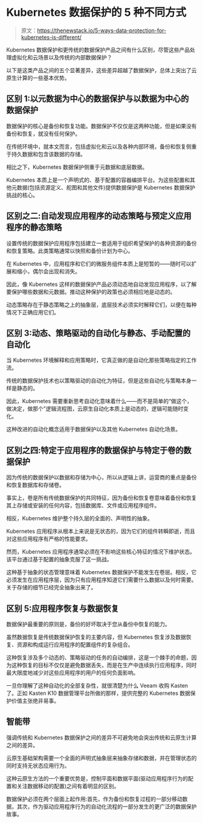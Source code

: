 # Kubernetes 数据保护的 5 种不同方式

> 原文：<https://thenewstack.io/5-ways-data-protection-for-kubernetes-is-different/>

Kubernetes 数据保护和更传统的数据保护产品之间有什么区别，尽管这些产品处理虚拟化和云场景以及传统的内部数据保护？

以下是这类产品之间的五个显著差异，这些差异超越了数据保护，总体上突出了云原生计算的一些基本优势。

## 区别 1:以元数据为中心的数据保护与以数据为中心的数据保护

数据保护的核心是备份和恢复功能。数据保护不仅仅是这两种功能，但是如果没有备份和恢复，就没有任何保护。

在传统环境中，就本文而言，包括虚拟化和云以及各种内部环境，备份和恢复侧重于持久数据和包含该数据的存储。

相比之下，Kubernetes 数据保护侧重于元数据和底层数据。

Kubernetes 本质上是一个声明式的、基于配置的容器编排平台。为这些配置和其他元数据(包括资源定义、舵图和其他文件)提供数据保护是 Kubernetes 数据保护挑战的核心。

## 区别之二:自动发现应用程序的动态策略与预定义应用程序的静态策略

设置传统的数据保护应用程序包括建立一套适用于组织希望保护的各种资源的备份和恢复策略。此类策略通常以快照和备份计划为中心。

在 Kubernetes 中，应用程序和它们的微服务组件本质上是短暂的——随时可以扩展和缩小，偶尔会出现和消失。

因此，像 Kubernetes 这样的数据保护产品必须动态地自动发现应用程序，以了解要保护哪些数据和元数据。推动这种保护的政策也必须相应地是动态的。

动态策略存在于静态策略之上的抽象层，底层技术必须实时解释它们，以便在每种情况下正确应用它们。

## 区别 3:动态、策略驱动的自动化与静态、手动配置的自动化

当 Kubernetes 环境解释和应用策略时，它真正做的是自动化那些策略指定的工作流。

传统的数据保护技术也以策略驱动的自动化为特征，但是这些自动化与策略本身一样是静态的。

因此，Kubernetes 需要重新思考自动化意味着什么——而不是简单的“做这个，做决定，做那个”逻辑流程图，云原生自动化本质上是动态的，逻辑可能随时变化。

这种改进的自动化概念适用于数据保护以及其他 Kubernetes 自动化场景。

## 区别之四:特定于应用程序的数据保护与特定于卷的数据保护

因为传统的数据保护以数据和存储为中心，所以从逻辑上讲，运营商的重点是备份和恢复数据库和存储卷。

事实上，卷是所有传统数据保护的共同特征，因为备份和恢复卷意味着备份和恢复其上存储或安装的任何内容，包括数据库、文件或应用程序组件。

相反，Kubernetes 维护整个持久层的全面的、声明性的抽象。

Kubernetes 应用程序从根本上来说是无状态的，因为它们的组件转瞬即逝，而且对这些应用程序有严格的性能要求。

然而，Kubernetes 应用程序通常必须在不影响这些核心特征的情况下维护状态。该平台通过基于配置的抽象克服了这一挑战。

这种基于抽象的状态管理意味着 Kubernetes 数据保护不能发生在卷层。相反，它必须发生在应用程序层，因为只有应用程序知道它们需要什么数据以及何时需要。关于存储的细节已经完全抽象出来了。

## 区别 5:应用程序恢复与数据恢复

数据保护最重要的原则是，备份的好坏取决于您从备份中恢复的能力。

虽然数据恢复是传统数据保护恢复的主要内容，但 Kubernetes 恢复涉及数据恢复、资源和构成运行应用程序的配置组件的复杂组合。

这种恢复涉及多个动态的、策略驱动的任务的自动编排，这是一个棘手的命题，因为这种恢复的目标不仅仅是避免数据丢失，而是在生产中连续执行应用程序，同时最大限度地减少对这些应用程序的用户的任何负面影响。

一旦你理解了这种自动化的全部复杂性，就很清楚为什么 Veeam 收购 Kasten 了。正如 Kasten K10 数据管理平台所做的那样，提供完整的 Kubernetes 数据保护价值主张绝非易事。

## 智能带

强调传统和 Kubernetes 数据保护之间的差异不可避免地会突出传统和云原生计算之间的差异。

云原生基础架构需要一个全面的声明式抽象层来抽象存储和数据，并在管理状态的同时支持无状态应用行为。

这种云原生方法的一个重要优势是，控制平面和数据平面(驱动应用程序行为的配置和关注数据移动的配置)之间有着明显的区别。

数据保护必须在两个层面上起作用:首先，作为备份和恢复过程的一部分移动数据，其次，作为驱动应用程序行为的自动化流程的一部分发生的更广泛的数据保护故事。

<svg xmlns:xlink="http://www.w3.org/1999/xlink" viewBox="0 0 68 31" version="1.1"><title>Group</title> <desc>Created with Sketch.</desc></svg>